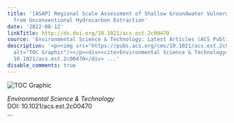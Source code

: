 ```yaml
---
title: '[ASAP] Regional Scale Assessment of Shallow Groundwater Vulnerability to Contamination
  from Unconventional Hydrocarbon Extraction'
date: '2022-08-12'
linkTitle: http://dx.doi.org/10.1021/acs.est.2c00470
source: 'Environmental Science & Technology: Latest Articles (ACS Publications)'
description: '<p><img src="https://pubs.acs.org/cms/10.1021/acs.est.2c00470/asset/images/medium/es2c00470_0007.gif"
  alt="TOC Graphic"/></p><div><cite>Environmental Science & Technology</cite></div><div>DOI:
  10.1021/acs.est.2c00470</div> ...'
disable_comments: true
---
```

<p><img src="https://pubs.acs.org/cms/10.1021/acs.est.2c00470/asset/images/medium/es2c00470_0007.gif" alt="TOC Graphic"/></p><div><cite>Environmental Science & Technology</cite></div><div>DOI: 10.1021/acs.est.2c00470</div> ...